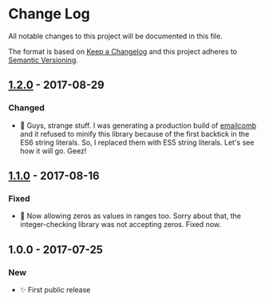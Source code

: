 # Change Log
All notable changes to this project will be documented in this file.

The format is based on [Keep a Changelog](http://keepachangelog.com/)
and this project adheres to [Semantic Versioning](http://semver.org/).

## [1.2.0] - 2017-08-29
### Changed
- 🔧 Guys, strange stuff. I was generating a production build of [emailcomb](https://emailcomb.com) and it refused to minify this library because of the first backtick in the ES6 string literals. So, I replaced them with ES5 string literals. Let's see how it will go. Geez!

## [1.1.0] - 2017-08-16
### Fixed
- 🔧 Now allowing zeros as values in ranges too. Sorry about that, the integer-checking library was not accepting zeros. Fixed now.

## 1.0.0 - 2017-07-25
### New
- ✨ First public release

[1.2.0]: https://github.com/codsen/string-replace-slices-array/compare/v1.1.0...v1.2.0
[1.1.0]: https://github.com/codsen/string-replace-slices-array/compare/v1.0.0...v1.1.0
